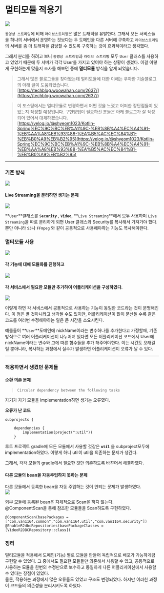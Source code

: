 # 멀티모듈 적용기

![](https://velog.velcdn.com/images/van1164/post/986481b2-096c-4ee6-8c3f-cc52a6687028/image.png)

`동영상 스트리밍`에 비해 `라이브스트리밍`은 많은 트래픽을 유발한다. 그래서 모든 서비스들을 하나의 서버에서 운영하는 것보다는 두 도메인을 다른 서버에 구축하고 `라이브스트리밍`의 서버를 좀 더 트래픽을 감당할 수 있도록 구축하는 것이 효과적이라고 생각했다.

그래서 분리를 하려고 보니 `동영상 스트리밍`과 `라이브 스트리밍` 모두 `User` 클래스를 사용하고 있었기 때문에 두 서버가 각각 User를 가지고 있어야 하는 상황이 생겼다. 이걸 이렇게 구현하는게 맞을지 조사를 해보던 중에 **멀티모듈** 방식을 알게 되었습니다.

> 그래서 많은 블로그들을 찾아봤는데 멀티모듈에 대한 이해는 우아한 기술블로그의 아래 글이 도움되었습니다.\
> [https://techblog.woowahan.com/2637/](https://techblog.woowahan.com/2637/)

> 이 포스팅에서는 멀티모듈로 변경하면서 어떤 것을 느꼈고 어떠한 장단점들이 있었는지 작성할 예정입니다. 구현방법이 필요하신 분들은 아래 블로그가 잘 작성되어 있어서 대체하겠습니다.\
> [https://velog.io/@shyeom1023/Kotlin-Spring%EC%9C%BC%EB%A1%9C-%EB%8B%A4%EC%A4%91-%EB%AA%A8%EB%93%88-%EA%B5%AC%EC%84%B1-%EB%B0%A9%EB%B2%95](https://velog.io/@shyeom1023/Kotlin-Spring%EC%9C%BC%EB%A1%9C-%EB%8B%A4%EC%A4%91-%EB%AA%A8%EB%93%88-%EA%B5%AC%EC%84%B1-%EB%B0%A9%EB%B2%95)

***

### 기존 방식 <a href="#undefined" id="undefined"></a>

![](https://velog.velcdn.com/images/van1164/post/7543c498-7e47-4b6d-a0a6-038f7f8bcb8a/image.png)

#### Live Streaming을 분리하면 생기는 문제 <a href="#live-streaming" id="live-streaming"></a>

![](https://velog.velcdn.com/images/van1164/post/7fe6ea86-44d5-441f-aa9f-52a376ac3d67/image.png)

**`User`**클래스를 **`Security`** , **`Video`**, **`Live Streaming`**에서 모두 사용하며 `Live Streaming`을 따로 분리하게 되면 User 클래스와 Security를 복사해서 가져가야 했다. 뿐만 아니라 `S3`나 `FFmpeg` 와 같이 공통적으로 사용해야하는 기능도 복사해야한다.

### 멀티모듈 사용 <a href="#undefined" id="undefined"></a>

![](https://velog.velcdn.com/images/van1164/post/390f74f3-926c-49ed-9106-11c7015e94bf/image.png)

#### 각 기능에 대해 모듈화를 진행하고 <a href="#undefined" id="undefined"></a>

![](https://velog.velcdn.com/images/van1164/post/41841c6a-daf6-471a-9aee-e63e9b61bfab/image.png)

#### 각 서비스에서 필요한 모듈만 추가하여 어플리케이션을 구성하였다. <a href="#undefined" id="undefined"></a>

![](https://velog.velcdn.com/images/van1164/post/c2b3577c-ab03-438a-9a50-ded1930bec45/image.png)

이렇게 하면 각 서비스에서 공통적으로 사용하는 기능이 동일한 코드라는 것이 분명해진다. 이 점은 별 것아니라고 생각될 수도 있지만, 어플리케이션이 많이 분산될 수록 같은 코드를 여러번 수정해야하는 일은 큰 시간을 소요시킨다.

예를들어 **`User`**도메인에 nickName이라는 변수하나를 추가한다고 가정할때, 기존 방식으로 여러 어플리케이션이 나누어져 있다면 모든 어플리케이션 코드에서 User에 nickName이라는 변수와 그에 따른 함수들을 추가 해주어야한다. 이는 시간도 오래걸릴 뿐아니라, 복사하는 과정에서 실수가 발생하면 어플리케이션이 오류가 날 수 있다.

***

### 적용하면서 생겼던 문제들 <a href="#undefined" id="undefined"></a>

#### 순환 의존 문제 <a href="#undefined" id="undefined"></a>

> `Circular dependency between the following tasks`

자기가 자기 모듈을 implementation하면 생기는 오류였다.

**오류가 난 코드**

```
subprojects {

	dependencies {
    	implementation(project(":util"))
    }
```

루트 프로젝트 gradle에 모든 모듈에서 사용할 것같은 **`util`** 을 subproject모두에 implementation하였다. 이렇게 하니 util이 util을 의존하는 문제가 생긴다.

그래서, 각각 모듈의 gradle에서 필요한 것만 의존하도록 바꾸어서 해결하였다.

#### 다른 모듈의 bean을 자동주입하지 못하는 문제 <a href="#bean" id="bean"></a>

다른 모듈에서 등록한 bean을 자동 주입하는 것이 안되는 문제가 발생하였다.\
![](https://velog.velcdn.com/images/van1164/post/6e86cbba-1ccf-4c12-9d97-d31218532a08/image.png)

외부 모듈에 등록된 bean은 자체적으로 Scan을 하지 않는다.\
@ComponentScan을 통해 참조한 모듈들을 Scan하도록 구현하였다.

```
@ComponentScan(basePackages = ["com.van1164.common","com.van1164.util","com.van1164.security"])
@EnableR2dbcRepositories(basePackageClasses = [VideoR2DBCRepository::class])
```

### 정리 <a href="#undefined" id="undefined"></a>

멀티모듈을 적용해서 도메인(기능) 별로 모듈을 만들어 독립적으로 배포가 가능하게끔 구현할 수 있었다. 그 중에서도 필요한 모듈들만 의존해서 사용할 수 있고, 공통적으로 사용하는 모듈을 한번의 수정만으로 보수하고 동일하게 다른 어플리케이션에서 사용할 수 있다는 장점이 있었다.\
물론, 적용하는 과정에서 많은 오류들도 있었고 구조도 변경되었다. 하지만 이러한 과정이 코드들의 의존성을 분리시키도록 하였다.
